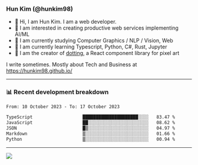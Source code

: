 ### Hun Kim (@hunkim98)

- 👋 Hi, I am Hun Kim. I am a web developer. 
- 🤔 I am interested in creating productive web services implementing AI/ML
- 🔭 I am currently studying Computer Graphics / NLP / Vision, Web 
- 🌱 I am currently learning Typescript, Python, C#, Rust, Jupyter
- 🎨 I am the creator of [dotting](https://github.com/hunkim98/dotting), a React component library for pixel art

I write sometimes. Mostly about Tech and Business at https://hunkim98.github.io/

---
### 📊 Recent development breakdown
<!--START_SECTION:waka-->

```txt
From: 10 October 2023 - To: 17 October 2023

TypeScript                   █████████████████████░░░░   83.47 %
JavaScript                   ██░░░░░░░░░░░░░░░░░░░░░░░   08.62 %
JSON                         █▒░░░░░░░░░░░░░░░░░░░░░░░   04.97 %
Markdown                     ▒░░░░░░░░░░░░░░░░░░░░░░░░   01.66 %
Python                       ▒░░░░░░░░░░░░░░░░░░░░░░░░   00.94 %
```

<!--END_SECTION:waka-->
---

<!-- <div align='center'> -->
  <img align="center" src="https://github-readme-stats.vercel.app/api?username=hunkim98&theme=dark&show_icons=true"/>
<!-- </div> -->
<!--
**hunkim98/hunkim98** is a ✨ _special_ ✨ repository because its `README.md` (this file) appears on your GitHub profile.

Here are some ideas to get you started:

- 🔭 I’m currently working on ...
- 🌱 I’m currently learning ...
- 👯 I’m looking to collaborate on ...
- 🤔 I’m looking for help with ...
- 💬 Ask me about ...
- 📫 How to reach me: ...
- 😄 Pronouns: ...
- ⚡ Fun fact: ...
-->
